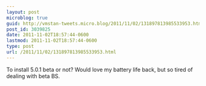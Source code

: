 ```yaml
---
layout: post
microblog: true
guid: http://vmstan-tweets.micro.blog/2011/11/02/131897813985533953.html
post_id: 3039825
date: 2011-11-02T18:57:44-0600
lastmod: 2011-11-02T18:57:44-0600
type: post
url: /2011/11/02/131897813985533953.html
---
```

To install 5.0.1 beta or not? Would love my battery life back, but so tired of dealing with beta BS.
